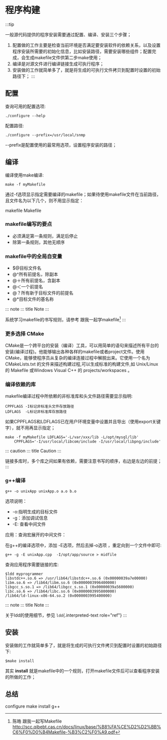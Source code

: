 # 程序构建  

:::tip

一般源代码提供的程序安装需要通过配置、编译、安装三个步骤；

1. 配置做的工作主要是检查当前环境是否满足要安装软件的依赖关系，以及设置程序安装所需要的初始化信息，比如安装路径，需要安装哪些组件；配置完成，会生成makefile文件供第二步make使用；
2. 编译是对源文件进行编译链接生成可执行程序；
3. 安装做的工作就简单多了，就是将生成的可执行文件拷贝到配置时设置的初始路径下；
:::

## 配置

查询可用的配置选项:

    ./configure --help

配置路径:

    ./configure --prefix=/usr/local/snmp

\--prefix是配置使用的最常用选项，设置程序安装的路径；

## 编译

编译使用make编译:

    make -f myMakefile

通过-f选项显示指定需要编译的makefile；如果待使用makefile文件在当前路径，且文件名为以下几个，则不用显示指定：

makefile Makefile

### makefile编写的要点

- 必须满足第一条规则，满足后停止
- 除第一条规则，其他无顺序

### makefile中的全局自变量

- \$@目标文件名
- @\^所有前提名，除副本
- @＋所有前提名，含副本
- @＜一个前提名
- @？所有新于目标文件的前提名
- @\*目标文件的基名称

::: note
::: title
Note
:::

系统学习makefile的书写规则，请参考 跟我一起学makefile[^1]
:::

### 更多选择 CMake

CMake是一个跨平台的安装（编译）工具，可以用简单的语句来描述所有平台的安装(编译过程)。他能够输出各种各样的makefile或者project文件。使用CMake，能够使程序员从复杂的编译连接过程中解脱出来。它使用一个名为
CMakeLists.txt 的文件来描述构建过程,可以生成标准的构建文件,如 Unix/Linux
的 Makefile 或Windows Visual C++ 的 projects/workspaces 。

### 编译依赖的库

makefile编译过程中所依赖的非标准库和头文件路径需要显示指明:

    CPPFLAGS -I标记非标准头文件存放路径
    LDFLAGS  -L标记非标准库存放路径

如果CPPFLAGS和LDFLAGS已在用户环境变量中设置并且导出（使用export关键字），就不用再显示指定；

    make -f myMakefile LDFLAGS='-L/var/xxx/lib -L/opt/mysql/lib' 
        CPPFLAGS='-I/usr/local/libcom/include -I/usr/local/libpng/include'

::: caution
::: title
Caution
:::

链接多库时，多个库之间如果有依赖，需要注意书写的顺序，右边是左边的前提；
:::

### g++编译

    g++ -o unixApp unixApp.o a.o b.o

选项说明：

- -o:指明生成的目标文件
- -g：添加调试信息
- -E: 查看中间文件

应用：查询宏展开的中间文件：

在g++的编译选项中，添加 -E选项，然后去掉-o选项 ，重定向到一个文件中即可:

    g++ -g -E unixApp.cpp  -I/opt/app/source > midfile

查询应用程序需要链接的库:

    $ldd myprogrammer
    libstdc++.so.6 => /usr/lib64/libstdc++.so.6 (0x00000039a7e00000)
    libm.so.6 => /lib64/libm.so.6 (0x0000003996400000)
    libgcc_s.so.1 => /lib64/libgcc_s.so.1 (0x00000039a5600000)
    libc.so.6 => /lib64/libc.so.6 (0x0000003995800000)
    /lib64/ld-linux-x86-64.so.2 (0x0000003995400000)

::: note
::: title
Note
:::

关于ldd的使用细节，参见 `ldd`{.interpreted-text role="ref"}
:::

## 安装

安装做的工作就简单多了，就是将生成的可执行文件拷贝到配置时设置的初始路径下:

    $make install

其实 **install**
就是makefile中的一个规则，打开makefile文件后可以查看程序安装的所做的工作；

## 总结

configure make install g++

[^1]: 陈皓 跟我一起写Makefile
    <http://scc.qibebt.cas.cn/docs/linux/base/%B8%FA%CE%D2%D2%BB%C6%F0%D0%B4Makefile-%B3%C2%F0%A9.pdf>
